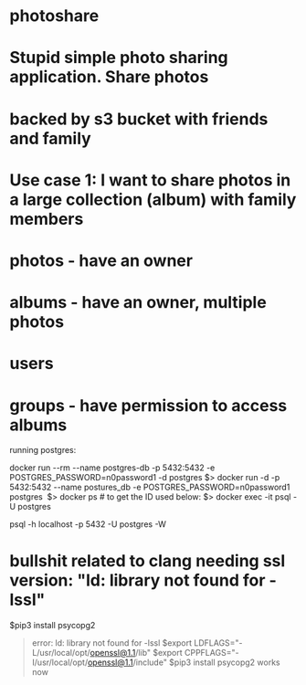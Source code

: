 # photoshare

# Stupid simple photo sharing application. Share photos 
# backed by s3 bucket with friends and family

# Use case 1: I want to share photos in a large collection (album) with family members


# photos - have an owner
# albums - have an owner, multiple photos
# users
# groups - have permission to access albums


running postgres:

docker run --rm --name postgres-db -p 5432:5432 -e POSTGRES_PASSWORD=n0password1 -d postgres
$> docker run -d -p 5432:5432 --name postures_db -e POSTGRES_PASSWORD=n0password1 postgres 
$> docker ps # to get the ID used below:
$> docker exec -it <ID> psql -U postgres

psql -h localhost -p 5432 -U postgres -W

# bullshit related to clang needing ssl version: "ld: library not found for -lssl"
$pip3 install psycopg2
> error: ld: library not found for -lssl
$export LDFLAGS="-L/usr/local/opt/openssl@1.1/lib"
$export CPPFLAGS="-I/usr/local/opt/openssl@1.1/include"
$pip3 install psycopg2
> works now